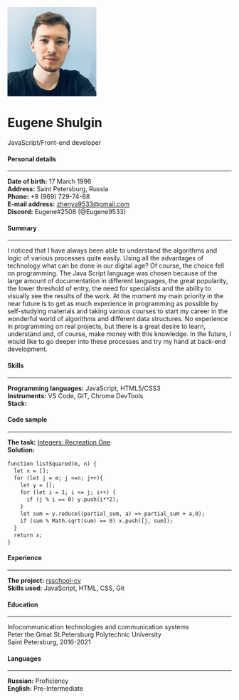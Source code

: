 ![Photo](photo.jpg)

# **Eugene Shulgin**
JavaScript/Front-end developer

#### **Personal details**
---
**Date of birth:** 17 March 1996  
**Address:** Saint Petersburg, Russia  
**Phone:** +8 (969) 729-74-68  
**E-mail address:** zhenya9533@gmail.com  
**Discord:** Eugene#2508 (@Eugene9533)

#### **Summary** 
---
I noticed that I have always been able to understand the algorithms and logic of various processes quite easily. Using all the advantages of technology what can be done in our digital age? Of course, the choice fell on programming. The Java Script 
language was chosen because of the large amount of documentation in different languages, the great popularity, the lower threshold of entry, the need for specialists and the ability to visually see the results of the work. At the moment my main priority in the near future is to get as much experience in programming as possible by self-studying materials and taking various courses to start my career in the wonderful world of algorithms and different data structures. No experience in programming on real projects, but there is a great desire to learn, understand and, of course, make money with this knowledge. In the future, I would like to go deeper into these processes and try my hand at back-end development.

#### **Skills**
---
**Programming languages:** JavaScript, HTML5/CSS3  
**Instruments:** VS Code, GIT, Chrome DevTools  
**Stack:**

#### **Code sample**
---
**The task:** [Integers: Recreation One](https://www.codewars.com/kata/55aa075506463dac6600010d)  
**Solution:**
```
function listSquared(m, n) {
  let x = [];
  for (let j = m; j <=n; j++){
    let y = [];
    for (let i = 1; i <= j; i++) {
      if (j % i == 0) y.push(i**2);
    }
    let sum = y.reduce((partial_sum, a) => partial_sum + a,0);
    if (sum % Math.sqrt(sum) == 0) x.push([j, sum]);
  }
  return x;
}
```

#### **Experience**
---
**The project:** [rsschool-cv](https://github.com/Eugene9533/rsschool-cv.git)  
**Skills used:** JavaScript, HTML, CSS, Git

#### **Education**
---
Infocommunication technologies and communication systems  
Peter the Great St.Petersburg Polytechnic University  
Saint Petersburg, 2016-2021

#### **Languages**
---
**Russian:** Proficiency  
**English:** Pre-Intermediate
